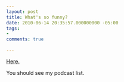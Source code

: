```yaml
---
layout: post
title: What's so funny?
date: 2010-06-14 20:35:57.000000000 -05:00
tags:
- 
comments: true

---
```

[Here.](http://bit.ly/dpHTYZ)

You should see my podcast list.

